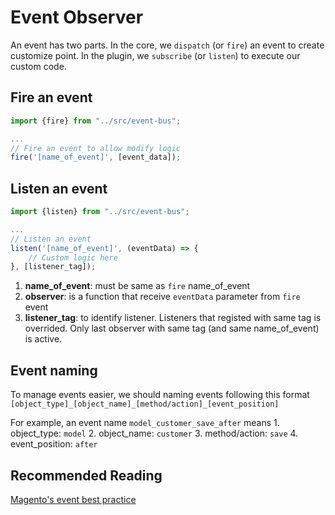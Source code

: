 # Event Observer

An event has two parts. In the core, we `dispatch` (or `fire`) an event to create customize point. In the plugin, we `subscribe` (or `listen`) to execute our custom code.

## Fire an event
```js
import {fire} from "../src/event-bus";

...
// Fire an event to allow modify logic
fire('[name_of_event]', [event_data]);
```

## Listen an event
```js
import {listen} from "../src/event-bus";

...
// Listen an event
listen('[name_of_event]', (eventData) => {
    // Custom logic here
}, [listener_tag]);
```

1. **name_of_event**: must be same as `fire` name_of_event
2. **observer**: is a function that receive `eventData` parameter from `fire` event
3. **listener_tag**: to identify listener. Listeners that registed with same tag is overrided. Only last observer with same tag (and same name_of_event) is active.

## Event naming
To manage events easier, we should naming events following this format
`[object_type]_[object_name]_[method/action]_[event_position]`

For example, an event name `model_customer_save_after` means
    1. object_type: `model`
    2. object_name: `customer`
    3. method/action: `save`
    4. event_position: `after`

## Recommended Reading
[Magento's event best practice](https://devdocs.magento.com/guides/v2.3/ext-best-practices/extension-coding/observers-bp.html)
